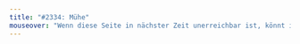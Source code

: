 ```yaml
---
title: "#2334: Mühe"
mouseover: "Wenn diese Seite in nächster Zeit unerreichbar ist, könnt ihr euch vermutlich denken, wer seine Hände im Spiel hatte."
---
```


